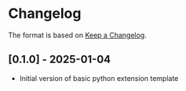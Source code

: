 # Changelog

The format is based on [Keep a Changelog](https://keepachangelog.com/en/1.0.0/).


## [0.1.0] - 2025-01-04
- Initial version of basic python extension template

